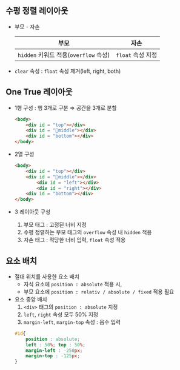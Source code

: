 ## 수평 정렬 레이아웃
- 부모 - 자손

	| 부모 | 자손 |
	| ---- | ---- |
	|  `hidden` 키워드 적용(`overflow` 속성)    |    `float` 속성 지정  |
- `clear` 속성 : `float` 속성 제거(left, right, both)

## One True 레이아웃
- 1행 구성 : 행 3개로 구분 ⇒ 공간을 3개로 분할
	```html
	<body>
		<div id = "top"></div>
		<div id = "middle"></div>
		<div id = "bottom"></div>
	</body>
	```

- 2열 구성
	```html
	<body>
		<div id = "top"></div>
		<div id = "middle"></div>
			<div id = "left"></div>
			<div id = "right"></div>
		<div id = "bottom"></div>
	</body>
	```

- 3 레이아웃 구성
	1. 부모 태그 : 고정된 너비 지정
	2. 수평 정렬하는 부모 태그의 `overflow` 속성 내 `hidden` 적용
	3. 자손 태그 : 적당한 너비 입력, `float` 속성 적용

## 요소 배치
- 절대 위치를 사용한 요소 배치
	- 자식 요소에 `position : absolute` 적용 시,
	- 부모 요소에 `position : relativ / absolute / fixed` 적용 필요
- 요소 중앙 배치
	1. `<div>` 태그의 `position : absolute` 지정
	2. `left`, `right` 속성 모두 50% 지정
	3. `margin-left`, `margin-top` 속성 : 음수 입력
	```css
	#id{
		position : absolute;
		left : 50%; top : 50%;
		margin-left : -250px;
		margin-top : -125px;
	}
	```